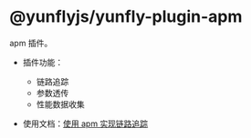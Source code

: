 # @yunflyjs/yunfly-plugin-apm

apm 插件。

- 插件功能：
    - 链路追踪
    - 参数透传
    - 性能数据收集

- 使用文档：[使用 apm 实现链路追踪](../high-function/link-trace#使用-apm-实现链路追踪)